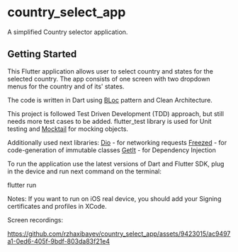 # country_select_app

A simplified Country selector application.

## Getting Started

This Flutter application allows user to select country and states for the selected country. 
The app consists of one screen with two dropdown menus for the country and of its' states.

The code is written in Dart using [BLoc](https://pub.dev/packages/flutter_bloc) pattern and Clean Architecture.

This project is followed Test Driven Development (TDD) approach, but still needs more test cases to be added.
flutter_test library is used for Unit testing and [Mocktail](https://pub.dev/packages/mocktail) for
mocking objects. 

Additionally used next libraries:
[Dio](https://pub.dev/packages/dio) - for networking requests
[Freezed](https://pub.dev/packages/freezed) - for code-generation of immutable classes
[GetIt](https://pub.dev/packages/get_it) - for Dependency Injection

To run the application use the latest versions of Dart and Flutter SDK, plug in the device and run next command on the terminal:

flutter run

Notes: If you want to run on iOS real device, you should add your Signing certificates and profiles in XCode.


Screen recordings:

https://github.com/rzhaxibayev/country_select_app/assets/9423015/ac9497a1-0ed6-405f-9bdf-803da83f21e4


